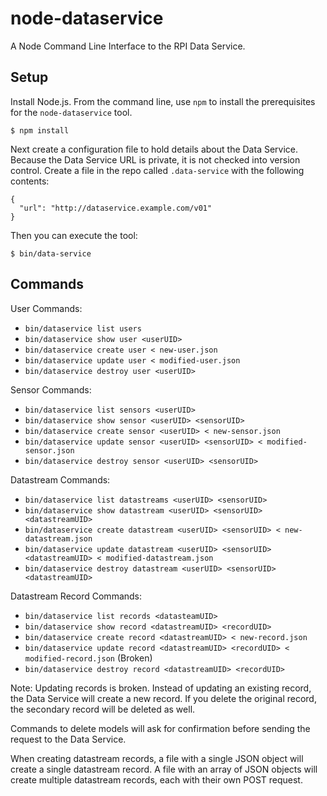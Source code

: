 # node-dataservice

A Node Command Line Interface to the RPI Data Service.

## Setup

Install Node.js. From the command line, use `npm` to install the prerequisites for the `node-dataservice` tool.

    $ npm install

Next create a configuration file to hold details about the Data Service. Because the Data Service URL is private, it is not checked into version control. Create a file in the repo called `.data-service` with the following contents:

    {
      "url": "http://dataservice.example.com/v01"
    }

Then you can execute the tool:

    $ bin/data-service

## Commands

User Commands:

* `bin/dataservice list users`
* `bin/dataservice show user <userUID>`
* `bin/dataservice create user < new-user.json`
* `bin/dataservice update user < modified-user.json`
* `bin/dataservice destroy user <userUID>`

Sensor Commands:

* `bin/dataservice list sensors <userUID>`
* `bin/dataservice show sensor <userUID> <sensorUID>`
* `bin/dataservice create sensor <userUID> < new-sensor.json`
* `bin/dataservice update sensor <userUID> <sensorUID> < modified-sensor.json`
* `bin/dataservice destroy sensor <userUID> <sensorUID>`

Datastream Commands:

* `bin/dataservice list datastreams <userUID> <sensorUID>`
* `bin/dataservice show datastream <userUID> <sensorUID> <datastreamUID>`
* `bin/dataservice create datastream <userUID> <sensorUID> < new-datastream.json`
* `bin/dataservice update datastream <userUID> <sensorUID> <datastreamUID> < modified-datastream.json`
* `bin/dataservice destroy datastream <userUID> <sensorUID> <datastreamUID>`

Datastream Record Commands:

* `bin/dataservice list records <datasteamUID>`
* `bin/dataservice show record <datastreamUID> <recordUID>`
* `bin/dataservice create record <datastreamUID> < new-record.json`
* `bin/dataservice update record <datastreamUID> <recordUID> < modified-record.json` (Broken)
* `bin/dataservice destroy record <datastreamUID> <recordUID>`

Note: Updating records is broken. Instead of updating an existing record, the Data Service will create a new record. If you delete the original record, the secondary record will be deleted as well.

Commands to delete models will ask for confirmation before sending the request to the Data Service.

When creating datastream records, a file with a single JSON object will create a single datastream record. A file with an array of JSON objects will create multiple datastream records, each with their own POST request.
